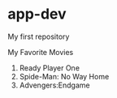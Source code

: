 # app-dev
My first repository

My Favorite Movies
1. Ready Player One
2. Spide-Man: No Way Home
3. Advengers:Endgame
